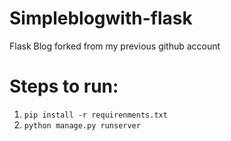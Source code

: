 # Simpleblogwith-flask
Flask Blog forked from my previous github account

# Steps to run:
1. `pip install -r requirenments.txt`
2. `python manage.py runserver`
